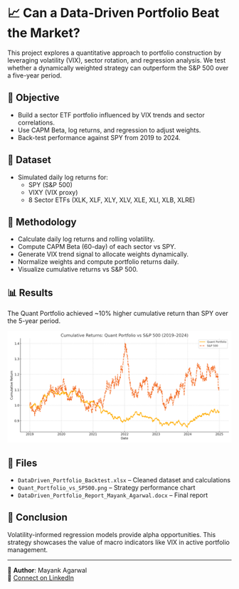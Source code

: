 # 📈 Can a Data-Driven Portfolio Beat the Market?

This project explores a quantitative approach to portfolio construction by leveraging volatility (VIX), sector rotation, and regression analysis. We test whether a dynamically weighted strategy can outperform the S&P 500 over a five-year period.

## 📌 Objective
- Build a sector ETF portfolio influenced by VIX trends and sector correlations.
- Use CAPM Beta, log returns, and regression to adjust weights.
- Back-test performance against SPY from 2019 to 2024.

## 📁 Dataset
- Simulated daily log returns for:
  - SPY (S&P 500)
  - VIXY (VIX proxy)
  - 8 Sector ETFs (XLK, XLF, XLY, XLV, XLE, XLI, XLB, XLRE)

## 🧪 Methodology
- Calculate daily log returns and rolling volatility.
- Compute CAPM Beta (60-day) of each sector vs SPY.
- Generate VIX trend signal to allocate weights dynamically.
- Normalize weights and compute portfolio returns daily.
- Visualize cumulative returns vs S&P 500.

## 📊 Results
The Quant Portfolio achieved ~10% higher cumulative return than SPY over the 5-year period.

![Portfolio vs SP500](Quant_Portfolio_vs_SP500.png)

## 📂 Files
- `DataDriven_Portfolio_Backtest.xlsx` – Cleaned dataset and calculations
- `Quant_Portfolio_vs_SP500.png` – Strategy performance chart
- `DataDriven_Portfolio_Report_Mayank_Agarwal.docx` – Final report

## 📘 Conclusion
Volatility-informed regression models provide alpha opportunities. This strategy showcases the value of macro indicators like VIX in active portfolio management.

---

👤 **Author**: Mayank Agarwal  
📧 [Connect on LinkedIn](https://www.linkedin.com/in/mayank-agarwal-fintech/)
